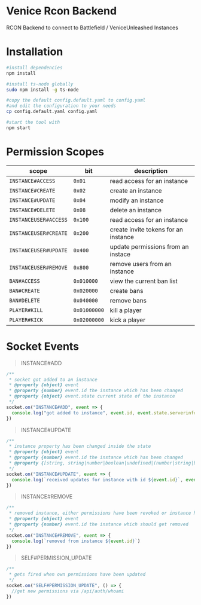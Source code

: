# Venice Rcon Backend

RCON Backend to connect to Battlefield / VeniceUnleashed Instances

# Installation

```bash
#install dependencies
npm install

#install ts-node globally
sudo npm install -g ts-node

#copy the default config.default.yaml to config.yaml
#and edit the configuration to your needs
cp config.default.yaml config.yaml

#start the tool with
npm start
```

# Permission Scopes

|       scope           |  bit         | description
|---------------------- | ------------ | --------------------
| `INSTANCE#ACCESS`     | `0x01`       | read access for an instance
| `INSTANCE#CREATE`     | `0x02`       | create an instance
| `INSTANCE#UPDATE`     | `0x04`       | modify an instance
| `INSTANCE#DELETE`     | `0x08`       | delete an instance
| `INSTANCEUSER#ACCESS` | `0x100`      | read access for an instance
| `INSTANCEUSER#CREATE` | `0x200`      | create invite tokens for an instance
| `INSTANCEUSER#UPDATE` | `0x400`      | update permissions from an instace
| `INSTANCEUSER#REMOVE` | `0x800`      | remove users from an instance
| `BAN#ACCESS`          | `0x010000`   | view the current ban list
| `BAN#CREATE`          | `0x020000`   | create bans
| `BAN#DELETE`          | `0x040000`   | remove bans
| `PLAYER#KILL`         | `0x01000000` | kill a player
| `PLAYER#KICK`         | `0x02000000` | kick a player


# Socket Events

> INSTANCE#ADD

```javascript
/**
 * socket got added to an instance
 * @property {object} event
 * @property {number} event.id the instance which has been changed
 * @property {object} event.state current state of the instance
 */
socket.on("INSTANCE#ADD", event => {
  console.log("got added to instance", event.id, event.state.serverinfo.name)
})
```


> INSTANCE#UPDATE

```javascript
/**
 * instance property has been changed inside the state
 * @property {object} event
 * @property {number} event.id the instance which has been changed
 * @property {[string, string|number|boolean|undefined|(number|string|boolean)[]][]>} event.changes
 */
socket.on("INSTANCE#UPDATE", event => {
  console.log(`received updates for instance with id ${event.id}`, event.changes)
})
```


> INSTANCE#REMOVE

```javascript
/**
 * removed instance, either permissions have been revoked or instance has been deleted
 * @property {object} event
 * @property {number} event.id the instance which should get removed
 */
socket.on("INSTANCE#REMOVE", event => {
  console.log(`removed from instance ${event.id}`)
})
```

> SELF#PERMISSION_UPDATE

```javascript
/**
 * gets fired when own permissions have been updated
 */
socket.on("SELF#PERMISSION_UPDATE", () => {
  //get new permissions via /api/auth/whoami
})
```